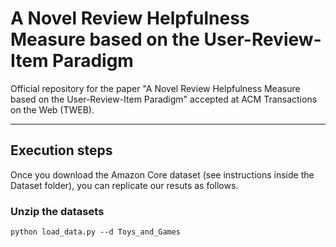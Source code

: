 # A Novel Review Helpfulness Measure based on the User-Review-Item Paradigm
Official repository for the paper "A Novel Review Helpfulness Measure based on the User-Review-Item Paradigm" accepted at  ACM Transactions on the Web (TWEB).

--------------------------
## Execution steps
Once you download the Amazon Core dataset (see instructions inside the Dataset folder), you can replicate our resuts as follows.


### Unzip the datasets

    python load_data.py --d Toys_and_Games




